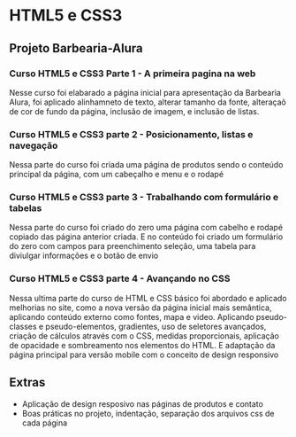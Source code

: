 # HTML5 e CSS3
##  Projeto Barbearia-Alura
### Curso HTML5 e CSS3 Parte 1 - A primeira pagina na web
 Nesse curso foi elabarado a página inicial para apresentação da Barbearia Alura, foi aplicado alinhamneto de texto, alterar tamanho da fonte, alteraçaõ de cor de fundo da página, inclusão de imagem, e inclusão de listas.

### Curso HTML5 e CSS3 parte 2 - Posicionamento, listas e navegação
Nessa parte do curso foi criada uma página de produtos sendo o conteúdo principal da página, com um cabeçalho e menu e o rodapé

### Curso HTML5 e CSS3 parte 3 - Trabalhando com formulário e tabelas
Nessa parte do curso foi criado do zero uma página com cabelho e rodapé copiado das página anterior criada. E no conteúdo foi criado um formulário do zero com campos para preenchimento seleção, uma tabela para diviulgar informações e o botão de envio

### Curso HTML5 e CSS3 parte 4 - Avançando no CSS
Nessa ultima parte do curso de HTML e CSS básico foi abordado e aplicado melhorias no site, como a nova versão da página inicial mais semântica, aplicando conteúdo externo como fontes, mapa e video. Aplicando pseudo-classes e pseudo-elementos, gradientes, uso de seletores avançados, criação de cálculos através com o CSS, medidas proporcionais, aplicação de opacidade e sombreamento nos elementos do HTML.
E adaptação da página principal para versão mobile com o conceito de design responsivo


## Extras
- Aplicação de design resposivo nas páginas de produtos e contato
- Boas práticas no projeto, indentação, separação dos arquivos css de cada página
